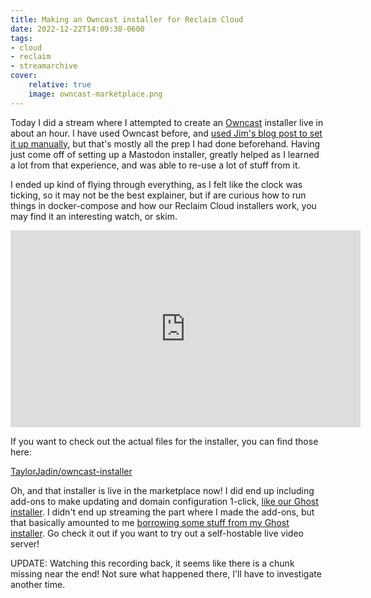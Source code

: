 ```yaml
---
title: Making an Owncast installer for Reclaim Cloud
date: 2022-12-22T14:09:38-0600
tags:
- cloud
- reclaim
- streamarchive
cover:
    relative: true
    image: owncast-marketplace.png
---
```


Today I did a stream where I attempted to create an [Owncast](https://owncast.online/) installer live in about an hour. I have used Owncast before, and [used Jim's blog post to set it up manually](https://bavatuesdays.com/installing-owncast-on-reclaim-cloud/), but that's mostly all the prep I had done beforehand. Having just come off of setting up a Mastodon installer, greatly helped as I learned a lot from that experience, and was able to re-use a lot of stuff from it.

I ended up kind of flying through everything, as I felt like the clock was ticking, so it may not be the best explainer, but if are curious how to run things in docker-compose and how our Reclaim Cloud installers work, you may find it an interesting watch, or skim.

<iframe title="I'm going to try and make an Owncast installer real quick" src="https://video.jadin.me/videos/embed/b8813f4c-3e9f-45dd-b32f-94ecb4cf67b1?start=5m30s" allowfullscreen="" sandbox="allow-same-origin allow-scripts allow-popups" width="560" height="315" frameborder="0"></iframe>

If you want to check out the actual files for the installer, you can find those here:

[TaylorJadin/owncast-installer](https://github.com/taylorjadin/owncast-installer/)

Oh, and that installer is live in the marketplace now! I did end up including add-ons to make updating and domain configuration 1-click, [like our Ghost installer](https://jadin.me/new-ghost-installer/). I didn't end up streaming the part where I made the add-ons, but that basically amounted to me [borrowing some stuff from my Ghost installer](https://github.com/TaylorJadin/Ghost-docker-jps/blob/66c44b338f5086d3d400ffc5f7584b12096ee91e/manifest.jps#L97). Go check it out if you want to try out a self-hostable live video server!

UPDATE:
Watching this recording back, it seems like there is a chunk missing near the end! Not sure what happened there, I'll have to investigate another time.